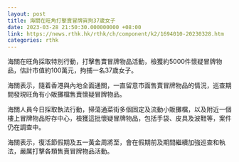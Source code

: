 ```yaml
---
layout: post
title: 海關在旺角打擊賣冒牌貨拘37歲女子
date: 2023-03-28 21:50:30.000000000 +08:00
link: https://news.rthk.hk/rthk/ch/component/k2/1694010-20230328.htm
categories: rthk
---
```


海關在旺角採取特別行動，打擊售賣冒牌物品活動，檢獲約5000件懷疑冒牌物品，估計市值約100萬元，拘捕一名37歲女子。

海關表示，隨着香港與內地全面通關，一直留意市面售賣冒牌物品的情況，巡查期間發現旺角有小販攤檔售賣懷疑冒牌物品。

海關人員今日採取執法行動，掃蕩通菜街多個固定及流動小販攤檔，以及附近一個樓上冒牌物品貯存中心，檢獲這批懷疑冒牌物品，包括手袋、皮具及波鞋等，案件仍在調查中。

海關表示，復活節假期及五一黃金周將至，會在假期前及期間繼續加強巡查和執法，嚴厲打擊各類售賣冒牌物品活動。
